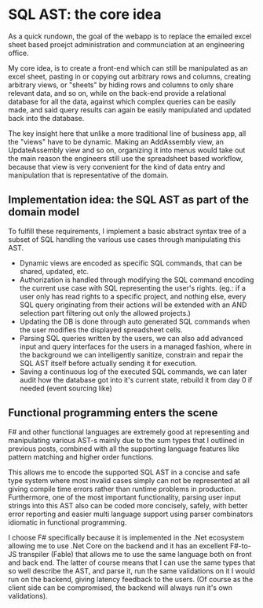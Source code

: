 # SQL AST: the core idea
As a quick rundown, the goal of the webapp is to replace the emailed excel sheet based proejct administration and communciation at an engineering office.

My core idea, is to create a front-end which can still be manipulated as an excel sheet, pasting in or copying out arbitrary rows and columns, creating arbitrary views, or "sheets" by hiding rows and columns to only share relevant data, and so on, while on the back-end provide a relational database for all the data, against which complex queries can be easily made, and said query results can again be easily manipulated and updated back into the database.

The key insight here that unlike a more traditional line of business app, all the "views" have to be dynamic. Making an AddAssembly view, an UpdateAssembly view and so on, organizing it into menus would take out the main reason the engineers still use the spreadsheet based workflow, because that view is very convenient for the kind of data entry and manipulation that is representative of the domain.

## Implementation idea: the SQL AST as part of the domain model
To fulfill these requirements, I implement a basic abstract syntax tree of a subset of SQL handling the various use cases through manipulating this AST.
* Dynamic views are encoded as specific SQL commands, that can be shared, updated, etc.
* Authorization is handled through modifying the SQL command encoding the current use case with SQL representing the user's rights. (eg.: if a user only has read rights to a specific project, and nothing else, every SQL query originating from their actions will be extended with an AND selection part filtering out only the allowed projects.)
* Updating the DB is done through auto generated SQL commands when the user modifies the displayed spreadsheet cells.
* Parsing SQL queries written by the users, we can also add advanced input and query interfaces for the users in a managed fashion, where in the background we can intelligently sanitize, constrain and repair the SQL AST itself before actually sending it for execution.
* Saving a continuous log of the executed SQL commands, we can later audit how the database got into it's current state, rebuild it from day 0 if needed (event sourcing like)

## Functional programming enters the scene
F# and other functional languages are extremely good at representing and manipulating various AST-s mainly due to the sum types that I outlined in previous posts, combined with all the supporting language features like pattern matching and higher order functions.

This allows me to encode the supported SQL AST in a concise and safe type system where most invalid cases simply can not be represented at all giving compile time errors rather than runtime problems in production. Furthermore, one of the most important functionality, parsing user input strings into this AST also can be coded more concisely, safely, with better error reporting and easier multi language support using parser combinators idiomatic in functional programming.

I choose F# specifically because it is implemented in the .Net ecosystem allowing me to use .Net Core on the backend and it has an excellent F#-to-JS transpiler (Fable) that allows me to use the same language both on front and back end. The latter of course means that I can use the same types that so well describe the AST, and parse it, run the same validations on it I would run on the backend, giving latency feedback to the users. (Of course as the client side can be compromised, the backend will always run it's own validations).